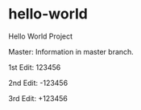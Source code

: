 # hello-world
Hello World Project

Master: Information in master branch.

1st Edit: 123456

2nd Edit: -123456

3rd Edit: +123456
